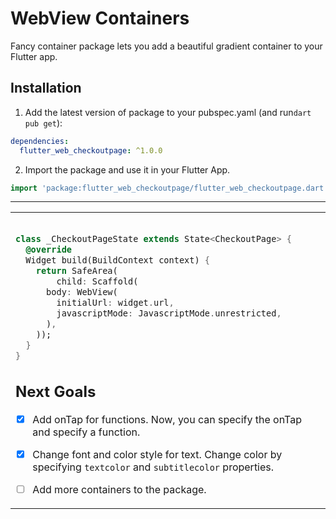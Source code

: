 # WebView Containers

Fancy container package lets you add a beautiful gradient container to your Flutter app.

## Installation 

1. Add the latest version of package to your pubspec.yaml (and run`dart pub get`):
```yaml
dependencies:
  flutter_web_checkoutpage: ^1.0.0
```
2. Import the package and use it in your Flutter App.
```dart
import 'package:flutter_web_checkoutpage/flutter_web_checkoutpage.dart';
```

<hr>

<table>
<tr>
<td>

```dart

class _CheckoutPageState extends State<CheckoutPage> {
  @override
  Widget build(BuildContext context) {
    return SafeArea(
        child: Scaffold(
      body: WebView(
        initialUrl: widget.url,
        javascriptMode: JavascriptMode.unrestricted,
      ),
    ));
  }
}

```


## Next Goals

 - [x] Add onTap for functions.
 Now, you can specify the onTap and specify a function.
 
 - [x] Change font and color style for text.
 Change color by specifying `textcolor` and `subtitlecolor` properties.
 
 - [ ] Add more containers to the package.
